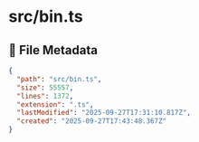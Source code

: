 # src/bin.ts

## 📄 File Metadata

```json
{
  "path": "src/bin.ts",
  "size": 55557,
  "lines": 1372,
  "extension": ".ts",
  "lastModified": "2025-09-27T17:31:10.817Z",
  "created": "2025-09-27T17:43:48.367Z"
}
```
